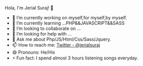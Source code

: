 Hola, I'm Jerial Suraj! 👋
- 🔭 I’m currently working on myself,for myself,by myself.
- 🌱 I’m currently learning ...PHP&&JAVASCRIPT&&SASS
- 👯 I’m looking to collaborate on ...
- 🤔 I’m looking for help with ...
- 💬 Ask me about Php/JS/Html/Css/Sass/Jquery.
- 📫 How to reach me: [Twitter - @jerialsuraj](https://twitter.com/jerialsuraj)
- 😄 Pronouns: He/His
- ⚡ Fun fact: I spend almost 3 hours listening songs everyday.

